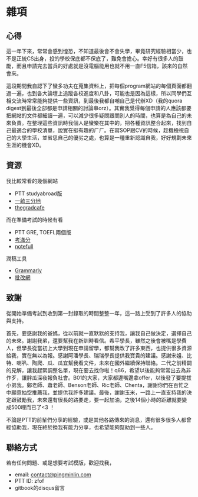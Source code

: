# 雜項

## 心得
這一年下來，常常會感到惶恐，不知道最後會不會失學，畢竟研究經驗相當少，也不是正統CS出身，投的學校保底都不保底了，難免會擔心。幸好有很多人的鼓勵，而且申請完去當兵的好處就是沒電腦能用也就不用一直F5信箱，該來的自然會來。

這段期間我自認下了蠻多功夫在蒐集資料上，把每個program網站的每個頁面都翻過一遍，也到各大論壇上追蹤各校進度和八卦，可能也是因為這樣，所以同學們互相交流時常常能夠提供一些資訊，到最後我都自嘲自己是代辦XD（我的quora digest到最後全部都是申請相關的討論串orz）。其實我覺得每個申請的人應該都要把網站的文件都細讀一遍，可以減少很多疑問跟問別人的時間，也算是為自己的未來負責。在整理這些資訊時我個人是蠻樂在其中的，把各種資訊整合起來，找到自己最適合的學校清單，說實在挺有趣的ㄏㄏ。在寫SOP跟CV的時候，趁機檢視自己的大學生活，並省思自己的優劣之處，也算是一種重新認識自我，好好規劃未來生涯的機會XD。

## 資源
我比較常看的幾個網站
- PTT studyabroad版
- [一畝三分地](http://www.1point3acres.com/bbs/)
- [thegradcafe](https://thegradcafe.com)

而在準備考試的時候有看
- PTT GRE, TOEFL兩個版
- [考滿分](www.kmf.com/)
- [notefull](https://www.notefull.com)

潤稿工具
- [Grammarly](https://app.grammarly.com/)
- [批改網](http://www.pigai.org)


## 致謝
從開始準備考試到收到第一封錄取的時間整整一年，這一路上受到了許多人的協助與支持。

首先，要感謝我的爸媽，從以前就一直默默的支持我，讓我自己做決定，選擇自己的未來。謝謝我弟，還要幫我在新訓時看信。希平學長，雖然之後會被嘴是學費人，但學長從當初上大學到現在申請留學，都幫我改了許多東西，也提供很多資源給我，實在無以為報。感謝阿潘學長、瑞瑞學長提供我寶貴的建議。感謝宋姐、比特、喇叭、陶爬、瓜、瓜宜幫我看文件，未來在國外繼續保持聯絡。二代之前精闢的見解，讓我趕緊調整名單，現在要去找你啦！q86，希望以後能夠常常出去為非作歹，讓胖瓜深夜報負社會。B01的大家，大家都邊嘴邊拿offer，以後發了要提拔小弟我。鄭老師、蕭老師、Benson老師、Ric老師、Chenta，謝謝你們在百忙之中願意抽空推薦我，並提供我許多建議。最後，謝謝玉米，一路上一直支持我的決定跟鼓勵我，未來還有很長的路要走，要一起加油，之後14個小時的距離就要變成500哩而已了<3 ！

不論是PTT的前輩們分享的經驗，或是其他各路傳來的消息，還有很多很多人都曾經協助我，現在終於換我有能力分享，也希望能夠幫助到一些人。


## 聯絡方式
若有任何問題、或是想要考試模版，歡迎找我，
- email: [contact@pingminlin.com](mailto:contact@pingminlin.com)
- PTT ID: zfof
- gitbook的disqus留言